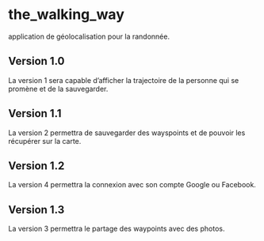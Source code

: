 # the_walking_way
application de géolocalisation pour la randonnée.

## Version 1.0
La version 1 sera capable d’afficher la trajectoire de la personne qui se promène et de la sauvegarder.

## Version 1.1
La version 2 permettra de sauvegarder des wayspoints et de pouvoir les récupérer sur la carte.

## Version 1.2
La version 4 permettra la connexion avec son compte Google ou Facebook.

## Version 1.3
La version 3 permettra le partage des waypoints avec des photos.